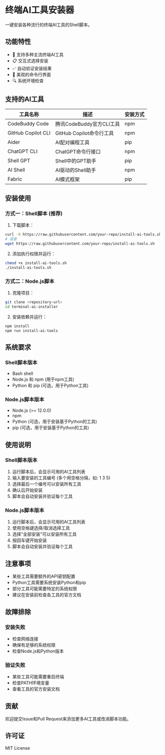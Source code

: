 # 终端AI工具安装器

一键安装各种流行的终端AI工具的Shell脚本。

## 功能特性

- 🤖 支持多种主流终端AI工具
- 📋 交互式选择安装
- ✅ 自动验证安装结果
- 🎨 美观的命令行界面
- 🔍 系统环境检查

## 支持的AI工具

| 工具名称 | 描述 | 安装方式 |
|---------|------|---------|
| CodeBuddy Code | 腾讯CodeBuddy官方CLI工具 | npm |
| GitHub Copilot CLI | GitHub Copilot命令行工具 | npm |
| Aider | AI配对编程工具 | pip |
| ChatGPT CLI | ChatGPT命令行接口 | npm |
| Shell GPT | Shell中的GPT助手 | pip |
| AI Shell | AI驱动的Shell助手 | npm |
| Fabric | AI模式框架 | pip |

## 安装使用

### 方式一：Shell脚本 (推荐)

1. 下载脚本：
```bash
curl -O https://raw.githubusercontent.com/your-repo/install-ai-tools.sh
# 或者
wget https://raw.githubusercontent.com/your-repo/install-ai-tools.sh
```

2. 添加执行权限并运行：
```bash
chmod +x install-ai-tools.sh
./install-ai-tools.sh
```

### 方式二：Node.js脚本

1. 克隆项目：
```bash
git clone <repository-url>
cd terminal-ai-installer
```

2. 安装依赖并运行：
```bash
npm install
npm run install-ai-tools
```

## 系统要求

### Shell脚本版本
- Bash shell
- Node.js 和 npm (用于npm工具)
- Python 和 pip (可选，用于Python工具)

### Node.js脚本版本
- Node.js (>= 12.0.0)
- npm
- Python (可选，用于安装基于Python的工具)
- pip (可选，用于安装基于Python的工具)

## 使用说明

### Shell脚本版本
1. 运行脚本后，会显示可用的AI工具列表
2. 输入要安装的工具编号 (多个用空格分隔，如: 1 3 5)
3. 选择最后一个编号可以安装所有工具
4. 确认后开始安装
5. 脚本会自动安装并验证每个工具

### Node.js脚本版本
1. 运行脚本后，会显示可用的AI工具列表
2. 使用空格键选择/取消选择工具
3. 选择"全部安装"可以安装所有工具
4. 按回车键开始安装
5. 脚本会自动安装并验证每个工具

## 注意事项

- 某些工具需要额外的API密钥配置
- Python工具需要系统安装Python和pip
- 部分工具可能需要特定的系统权限
- 建议在安装前检查各工具的官方文档

## 故障排除

### 安装失败
- 检查网络连接
- 确保有足够的系统权限
- 检查Node.js和Python版本

### 验证失败
- 某些工具可能需要重启终端
- 检查PATH环境变量
- 查看工具的官方安装文档

## 贡献

欢迎提交Issue和Pull Request来添加更多AI工具或改进脚本功能。

## 许可证

MIT License
